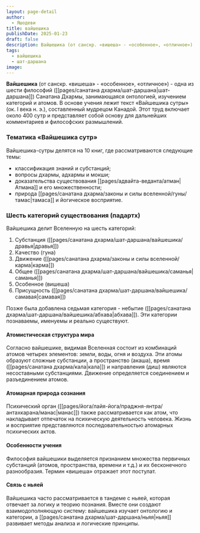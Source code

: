 ```yaml
---
layout: page-detail
author:
  - Яшодеви
title: вайшешика
publishDate: 2025-01-23
draft: false
description: Вайшешика (от санскр. «вишеша» - «особенное», «отличное») - одна из шести даршан Санатана Дхармы, занимающаяся онтологией, изучением категорий и атомов. В основе учения лежит текст «Вайшешика-сутры» (ок. I века н. э.), составленный мудрецом Канадой. Этот труд включает около 400 сутр и представляет собой основу для дальнейших комментариев и философских размышлений.
tags:
  - вайшешика
  - шат-даршана
image:
---
```

**Вайшешика** (от санскр. «вишеша» - «особенное», «отличное») - одна из шести философий ([[pages/санатана дхарма/шат-даршана|шат-даршана]]) Санатана Дхармы, занимающаяся онтологией, изучением категорий и атомов. В основе учения лежит текст «Вайшешика сутры» (ок. I века н. э.), составленный мудрецом Канадой. Этот труд включает около 400 сутр и представляет собой основу для дальнейших комментариев и философских размышлений.

### Тематика «Вайшешика сутр»

Вайшешика-сутры делятся на 10 книг, где рассматриваются следующие темы:

- классификация знаний и субстанций;
- вопросы дхармы, адхармы и мокши;
- доказательства существования [[pages/адвайта-веданта/атман|Атмана]] и его множественности;
- природа [[pages/санатана дхарма/законы и силы вселенной/гуны/тамас|тамаса]] и йогическое восприятие.

### Шесть категорий существования (падартх)

Вайшешика делит Вселенную на шесть категорий:

1. Субстанция ([[pages/санатана дхарма/шат-даршана/вайшешика/дравья|дравья]])
2. Качество (гуна)
3. Движение ([[pages/санатана дхарма/законы и силы вселенной/карма|карма]])
4. Общее ([[pages/санатана дхарма/шат-даршана/вайшешика/саманья|саманья]])
5. Особенное (вишеша)
6. Присущность ([[pages/санатана дхарма/шат-даршана/вайшешика/самавая|самавая]])

Позже была добавлена седьмая категория - небытие ([[pages/санатана дхарма/шат-даршана/вайшешика/абхава|абхава]]). Эти категории познаваемы, именуемы и реально существуют.

#### Атомистическая структура мира
Согласно вайшешике, видимая Вселенная состоит из комбинаций атомов четырех элементов: земли, воды, огня и воздуха. Эти атомы образуют сложные субстанции, а пространство (акаша), время ([[pages/санатана дхарма/кала|кала]]) и направления (диш) являются несоставными субстанциями. Движение определяется соединением и разъединением атомов.

#### Атомарная природа сознания
Психический орган ([[pages/йога/лайя-йога/праджня-янтра/антахкарана/манас|манас]]) также рассматривается как атом, что накладывает отпечаток на психическую деятельность человека. Жизнь и восприятие представляются последовательностью атомарных психических актов.

#### Особенности учения
Философия вайшешики выделяется признанием множества первичных субстанций (атомов, пространства, времени и т.д.) и их бесконечного разнообразия. Термин «вишеша» отражает этот постулат.

#### Связь с ньяей
Вайшешика часто рассматривается в тандеме с ньяей, которая отвечает за логику и теорию познания. Вместе они создают взаимодополняющую систему: вайшешика изучает онтологию и категории, а [[pages/санатана дхарма/шат-даршана/ньяя|ньяя]] развивает методы анализа и логические принципы.